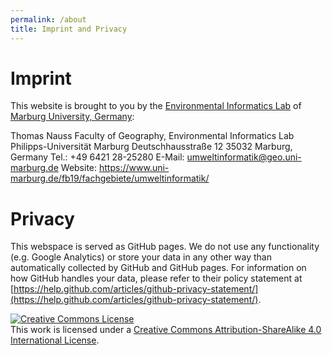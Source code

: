 ```yaml
---
permalink: /about
title: Imprint and Privacy
---
```

# Imprint
This website is brought to you by the [Environmental Informatics Lab](https://www.uni-marburg.de/fb19/fachgebiete/umweltinformatik/) of [Marburg University, Germany](https://www.uni-marburg.de/de):

Thomas Nauss
Faculty of Geography, Environmental Informatics Lab
Philipps-Universität Marburg
Deutschhausstraße 12
35032 Marburg, Germany
Tel.: +49 6421 28-25280
E-Mail: umweltinformatik@geo.uni-marburg.de 
Website: https://www.uni-marburg.de/fb19/fachgebiete/umweltinformatik/

# Privacy 
This webspace is served as GitHub pages. We do not use any functionality (e.g. Google Analytics) or store your data in any other way than automatically collected by GitHub and GitHub pages. For information on how GitHub handles your data, please refer to their policy statement at [https://help.github.com/articles/github-privacy-statement/](https://help.github.com/articles/github-privacy-statement/).

<a rel="license" href="http://creativecommons.org/licenses/by-sa/4.0/"><img alt="Creative Commons License" style="border-width:0" src="https://i.creativecommons.org/l/by-sa/4.0/88x31.png" /></a><br />This work is licensed under a <a rel="license" href="http://creativecommons.org/licenses/by-sa/4.0/">Creative Commons Attribution-ShareAlike 4.0 International License</a>.
